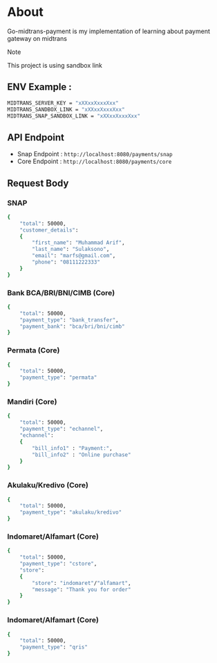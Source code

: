 # About
Go-midtrans-payment is my implementation of learning about payment gateway on midtrans
> [!NOTE]
> This project is using sandbox link

## ENV Example :
```sh
MIDTRANS_SERVER_KEY = "xXXxxXxxxXxx"
MIDTRANS_SANDBOX_LINK = "xXXxxXxxxXxx"
MIDTRANS_SNAP_SANDBOX_LINK = "xXXxxXxxxXxx"
```

## API Endpoint
- Snap Endpoint : ```http://localhost:8080/payments/snap```
- Core Endpoint : ```http://localhost:8080/payments/core```

## Request Body
### SNAP
```sh
{
    "total": 50000,
    "customer_details":
    {
        "first_name": "Muhammad Arif",
        "last_name": "Sulaksono",
        "email": "marfs@gmail.com",
        "phone": "08111222333"
    }
}
```

### Bank BCA/BRI/BNI/CIMB (Core)
```sh
{
    "total": 50000,
    "payment_type": "bank_transfer",
    "payment_bank": "bca/bri/bni/cimb"
}
```

### Permata (Core)
```sh
{
    "total": 50000,
    "payment_type": "permata"
}
```

### Mandiri (Core)
```sh
{
    "total": 50000,
    "payment_type": "echannel",
    "echannel":
    {
        "bill_info1" : "Payment:",
        "bill_info2" : "Online purchase"
    }
}
```

### Akulaku/Kredivo (Core)
```sh
{
    "total": 50000,
    "payment_type": "akulaku/kredivo"
}
```

### Indomaret/Alfamart (Core)
```sh
{
    "total": 50000,
    "payment_type": "cstore",
    "store":
    {
        "store": "indomaret"/"alfamart",
        "message": "Thank you for order"
    }
}
```

### Indomaret/Alfamart (Core)
```sh
{
    "total": 50000,
    "payment_type": "qris"
}
```